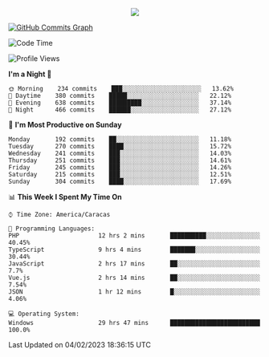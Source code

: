 <p align="center">
  <a href="http://www.github.com/thevacs">
    <img src="https://github-readme-streak-stats.herokuapp.com/?user=thevacs&stroke=ffffff&background=1c1917&ring=0891b2&fire=0891b2&currStreakNum=ffffff&currStreakLabel=0891b2&sideNums=ffffff&sideLabels=ffffff&dates=ffffff&hide_border=true" />
  </a>
  
  <a href="http://www.github.com/thevacs"><img src="https://github-readme-activity-graph.cyclic.app/graph?username=thevacs&bg_color=000000&color=ffffff&line=ff0000&point=ebebeb&area=true&hide_border=true" alt="GitHub Commits Graph" /></a>
  
</p>

<!--START_SECTION:waka-->
![Code Time](http://img.shields.io/badge/Code%20Time-1%2C111%20hrs%2019%20mins-blue)

![Profile Views](http://img.shields.io/badge/Profile%20Views-1-blue)

**I'm a Night 🦉** 

```text
🌞 Morning    234 commits    ███░░░░░░░░░░░░░░░░░░░░░░   13.62% 
🌆 Daytime    380 commits    █████░░░░░░░░░░░░░░░░░░░░   22.12% 
🌃 Evening    638 commits    █████████░░░░░░░░░░░░░░░░   37.14% 
🌙 Night      466 commits    ██████░░░░░░░░░░░░░░░░░░░   27.12%

```
📅 **I'm Most Productive on Sunday** 

```text
Monday       192 commits    ██░░░░░░░░░░░░░░░░░░░░░░░   11.18% 
Tuesday      270 commits    ████░░░░░░░░░░░░░░░░░░░░░   15.72% 
Wednesday    241 commits    ███░░░░░░░░░░░░░░░░░░░░░░   14.03% 
Thursday     251 commits    ███░░░░░░░░░░░░░░░░░░░░░░   14.61% 
Friday       245 commits    ███░░░░░░░░░░░░░░░░░░░░░░   14.26% 
Saturday     215 commits    ███░░░░░░░░░░░░░░░░░░░░░░   12.51% 
Sunday       304 commits    ████░░░░░░░░░░░░░░░░░░░░░   17.69%

```


📊 **This Week I Spent My Time On** 

```text
⌚︎ Time Zone: America/Caracas

💬 Programming Languages: 
PHP                      12 hrs 2 mins       ██████████░░░░░░░░░░░░░░░   40.45% 
TypeScript               9 hrs 4 mins        ███████░░░░░░░░░░░░░░░░░░   30.44% 
JavaScript               2 hrs 17 mins       ██░░░░░░░░░░░░░░░░░░░░░░░   7.7% 
Vue.js                   2 hrs 14 mins       ██░░░░░░░░░░░░░░░░░░░░░░░   7.54% 
JSON                     1 hr 12 mins        █░░░░░░░░░░░░░░░░░░░░░░░░   4.06%

💻 Operating System: 
Windows                  29 hrs 47 mins      █████████████████████████   100.0%

```


 Last Updated on 04/02/2023 18:36:15 UTC
<!--END_SECTION:waka-->
